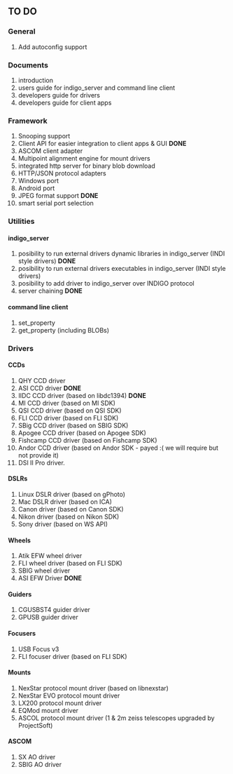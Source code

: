 ## TO DO

### General

1. Add autoconfig support

### Documents

1. introduction
2. users guide for indigo_server and command line client
3. developers guide for drivers
4. developers guide for client apps

### Framework

1. Snooping support
2. Client API for easier integration to client apps & GUI __DONE__
3. ASCOM client adapter
4. Multipoint alignment engine for mount drivers
5. integrated http server for binary blob download
6. HTTP/JSON protocol adapters
7. Windows port
8. Android port
9. JPEG format support __DONE__
10. smart serial port selection 

### Utilities

#### indigo_server

1. posibility to run external drivers dynamic libraries in indigo_server (INDI style drivers) __DONE__
2. posibility to run external drivers executables in indigo_server (INDI style drivers)
3. posibility to add driver to indigo_server over INDIGO protocol
4. server chaining __DONE__

#### command line client

1. set_property
2. get_property (including BLOBs)

### Drivers

#### CCDs

1. QHY CCD driver
2. ASI CCD driver __DONE__
3. IIDC CCD driver (based on libdc1394) __DONE__
4. MI CCD driver (based on MI SDK)
5. QSI CCD driver (based on QSI SDK)
6. FLI CCD driver (based on FLI SDK)
7. SBig CCD driver (based on SBIG SDK)
8. Apogee CCD driver (based on Apogee SDK)
9. Fishcamp CCD driver (based on Fishcamp SDK)
10. Andor CCD driver (based on Andor SDK - payed :( we will require but not provide it)
12. DSI II Pro driver.

#### DSLRs

1. Linux DSLR driver (based on gPhoto)
2. Mac DSLR driver (based on ICA)
3. Canon driver (based on Canon SDK)
4. Nikon driver (based on Nikon SDK)
5. Sony driver (based on WS API)

#### Wheels

1. Atik EFW wheel driver
2. FLI wheel driver (based on FLI SDK)
3. SBIG wheel driver
4. ASI EFW Driver __DONE__

#### Guiders

1. CGUSBST4 guider driver
2. GPUSB guider driver

#### Focusers

1. USB Focus v3
2. FLI focuser driver (based on FLI SDK)

#### Mounts

1. NexStar protocol mount driver (based on libnexstar)
2. NexStar EVO protocol mount driver
3. LX200 protocol mount driver
4. EQMod mount driver
5. ASCOL protocol mount driver (1 & 2m zeiss telescopes upgraded by ProjectSoft)

#### ASCOM

1. SX AO driver
2. SBIG AO driver

